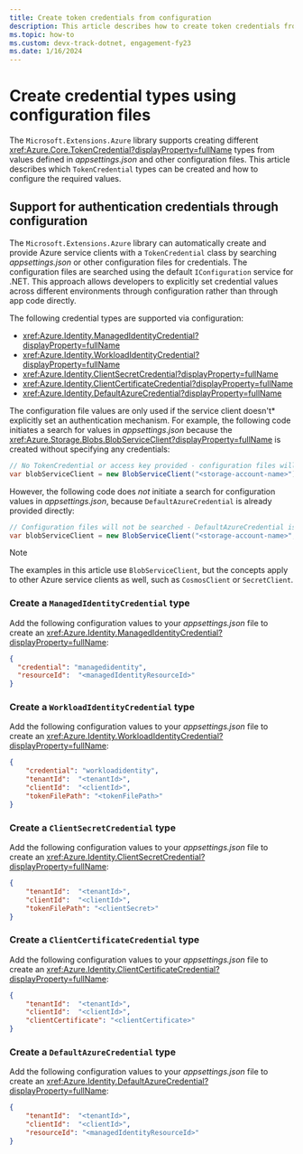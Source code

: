 ```yaml
---
title: Create token credentials from configuration
description: This article describes how to create token credentials from configuration files
ms.topic: how-to
ms.custom: devx-track-dotnet, engagement-fy23
ms.date: 1/16/2024
---
```


# Create credential types using configuration files

The `Microsoft.Extensions.Azure` library supports creating different <xref:Azure.Core.TokenCredential?displayProperty=fullName> types from values defined in _appsettings.json_ and other configuration files. This article describes which `TokenCredential` types can be created and how to configure the required values.

## Support for authentication credentials through configuration

The `Microsoft.Extensions.Azure` library can automatically create and provide Azure service clients with a `TokenCredential` class by searching _appsettings.json_ or other configuration files for credentials. The configuration files are searched using the default `IConfiguration` service for .NET. This approach allows developers to explicitly set credential values across different environments through configuration rather than through app code directly.

The following credential types are supported via configuration:

* <xref:Azure.Identity.ManagedIdentityCredential?displayProperty=fullName>
* <xref:Azure.Identity.WorkloadIdentityCredential?displayProperty=fullName>
* <xref:Azure.Identity.ClientSecretCredential?displayProperty=fullName>
* <xref:Azure.Identity.ClientCertificateCredential?displayProperty=fullName>
* <xref:Azure.Identity.DefaultAzureCredential?displayProperty=fullName>

The configuration file values are only used if the service client doesn't* explicitly set an authentication mechanism. For example, the following code initiates a search for values in _appsettings.json_ because the <xref:Azure.Storage.Blobs.BlobServiceClient?displayProperty=fullName> is created without specifying any credentials:

```csharp
// No TokenCredential or access key provided - configuration files will be searched
var blobServiceClient = new BlobServiceClient("<storage-account-name>");
```

However, the following code does *not* initiate a search for configuration values in _appsettings.json_, because `DefaultAzureCredential` is already provided directly:

```csharp
// Configuration files will not be searched - DefaultAzureCredential is already provided
var blobServiceClient = new BlobServiceClient("<storage-account-name>", new DefaultAzureCredential());
```

> [!NOTE]
> The examples in this article use `BlobServiceClient`, but the concepts apply to other Azure service clients as well, such as `CosmosClient` or `SecretClient`.

### Create a `ManagedIdentityCredential` type

Add the following configuration values to your _appsettings.json_ file to create an <xref:Azure.Identity.ManagedIdentityCredential?displayProperty=fullName>:

```json
{
  "credential": "managedidentity",
  "resourceId":  "<managedIdentityResourceId>"
}
```

### Create a `WorkloadIdentityCredential` type

Add the following configuration values to your _appsettings.json_ file to create an <xref:Azure.Identity.WorkloadIdentityCredential?displayProperty=fullName>:

```json
{
    "credential": "workloadidentity",
    "tenantId":  "<tenantId>",
    "clientId":  "<clientId>",
    "tokenFilePath": "<tokenFilePath>"
}
```

### Create a `ClientSecretCredential` type

Add the following configuration values to your _appsettings.json_ file to create an <xref:Azure.Identity.ClientSecretCredential?displayProperty=fullName>:

```json
{
    "tenantId":  "<tenantId>",
    "clientId":  "<clientId>",
    "tokenFilePath": "<clientSecret>"
}
```

### Create a `ClientCertificateCredential` type

Add the following configuration values to your _appsettings.json_ file to create an <xref:Azure.Identity.ClientCertificateCredential?displayProperty=fullName>:

```json
{
    "tenantId":  "<tenantId>",
    "clientId":  "<clientId>",
    "clientCertificate": "<clientCertificate>"
}
```

### Create a `DefaultAzureCredential` type

Add the following configuration values to your _appsettings.json_ file to create an <xref:Azure.Identity.DefaultAzureCredential?displayProperty=fullName>:

```json
{
    "tenantId":  "<tenantId>",
    "clientId":  "<clientId>",
    "resourceId": "<managedIdentityResourceId>"
}
```
